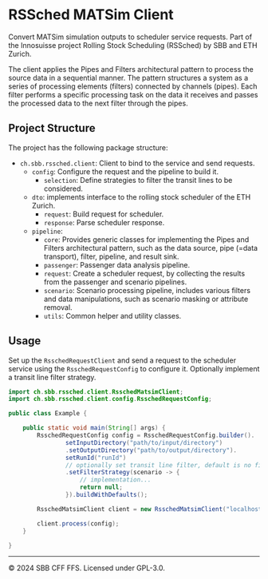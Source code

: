 # RSSched MATSim Client

Convert MATSim simulation outputs to scheduler service requests. Part of the Innosuisse project Rolling Stock
Scheduling (RSSched) by SBB and ETH Zurich.

The client applies the Pipes and Filters architectural pattern to process the source data in a sequential manner. The
pattern structures a system as a series of processing elements (filters) connected by channels (pipes). Each filter
performs a specific processing task on the data it receives and passes the processed data to the next filter through the
pipes.

## Project Structure

The project has the following package structure:

- `ch.sbb.rssched.client`: Client to bind to the service and send requests.
    - `config`: Configure the request and the pipeline to build it.
        - `selection`: Define strategies to filter the transit lines to be considered.
    - `dto`: implements interface to the rolling stock scheduler of the ETH Zurich.
        - `request`: Build request for scheduler.
        - `response`: Parse scheduler response.
    - `pipeline`:
        - `core`: Provides generic classes for implementing the Pipes and Filters architectural pattern, such as the
          data
          source, pipe (=data transport), filter, pipeline, and result sink.
        - `passenger`: Passenger data analysis pipeline.
        - `request`: Create a scheduler request, by collecting the results from the passenger and scenario pipelines.
        - `scenario`: Scenario processing pipeline, includes various filters and data manipulations, such as scenario
          masking or attribute removal.
        - `utils`: Common helper and utility classes.

## Usage

Set up the `RsschedRequestClient` and send a request to the scheduler service using the `RsschedRequestConfig` to
configure it. Optionally implement a transit line filter strategy.

```java
import ch.sbb.rssched.client.RsschedMatsimClient;
import ch.sbb.rssched.client.config.RsschedRequestConfig;

public class Example {

    public static void main(String[] args) {
        RsschedRequestConfig config = RsschedRequestConfig.builder().
                setInputDirectory("path/to/input/directory")
                .setOutputDirectory("path/to/output/directory").
                setRunId("runId")
                // optionally set transit line filter, default is no filtering
                .setFilterStrategy(scenario -> {
                    // implementation...
                    return null;
                }).buildWithDefaults();

        RsschedMatsimClient client = new RsschedMatsimClient("localhost", 3000);

        client.process(config);
    }

}
```

---

© 2024 SBB CFF FFS. Licensed under GPL-3.0.
